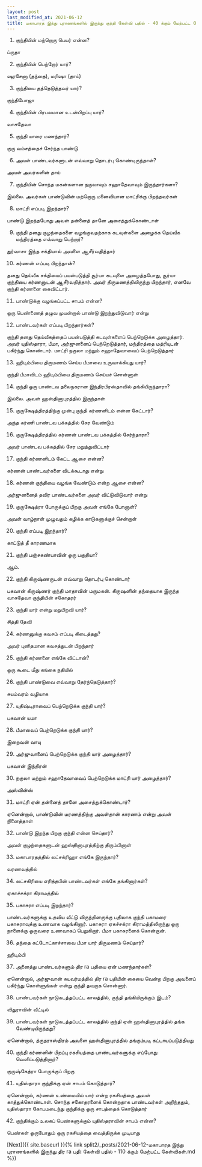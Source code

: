 ```yaml
---
layout: post
last_modified_at: 2021-06-12
title: மகாபாரத இந்து புராணங்களில் இருந்து குந்தி கேள்வி பதில் - 40 க்கும் மேற்பட்ட கேள்விகள்
---
```


1) குந்தியின் மற்றொரு பெயர் என்ன?

ப்ருதா

2) குந்தியின் பெற்றோர் யார்?

ஷுரசேனா (தந்தை), மரிஷா (தாய்)

3) குந்தியை தத்தெடுத்தவர் யார்?

குந்திபோஜா

4) குந்தியின் பிரபலமான உடன்பிறப்பு யார்?
 
வாசுதேவா

5) குந்தி யாரை மணந்தார்?

குரு வம்சத்தைச் சேர்ந்த பாண்டு

6) அவள் பாண்டவர்களுடன் எவ்வாறு தொடர்பு கொண்டிருந்தாள்?

அவள் அவர்களின் தாய்

7) குந்தியின் சொந்த மகன்களான நகுலாவும் சஹாதேவாவும் இருந்தார்களா?

இல்லை. அவர்கள் பாண்டுவின் மற்றொரு மனைவியான மாட்ரிக்கு பிறந்தவர்கள்

8) மாட்ரி எப்படி இறந்தார்?

பாண்டு இறந்தபோது அவள் தன்னைத் தானே அசைத்துக்கொண்டாள்

9) குந்தி தனது குழந்தைகளை வழங்குவதற்காக கடவுள்களை அழைக்க தெய்வீக மந்திரத்தை எவ்வாறு பெற்றார்?

 துர்வாசா இந்த சக்தியால் அவளை ஆசீர்வதித்தார்

10) கர்ணன் எப்படி பிறந்தான்?

தனது தெய்வீக சக்தியைப் பயன்படுத்தி சூர்யா கடவுளை அழைத்தபோது, ​​சூர்யா குந்தியை கர்ணனுடன் ஆசீர்வதித்தார். அவர் திருமணத்திலிருந்து பிறந்தார், எனவே குந்தி கர்ணனை கைவிட்டார்.

11) பாண்டுக்கு வழங்கப்பட்ட சாபம் என்ன?

ஒரு பெண்ணைத் தழுவ முயன்றால் பாண்டு இறந்துவிடுவார் என்று

12) பாண்டவர்கள் எப்படி பிறந்தார்கள்?

குந்தி தனது தெய்வீகத்தைப் பயன்படுத்தி கடவுள்களைப் பெற்றெடுக்க அழைத்தார். அவர் யுதிஸ்தாரா, பீமா, அர்ஜுனனைப் பெற்றெடுத்தார், மந்திரத்தை மத்ரியுடன் பகிர்ந்து கொண்டார். மாட்ரி நகுலா மற்றும் சஹாதேவாவைப் பெற்றெடுத்தார்

13) ஹிடிம்பியை திருமணம் செய்ய பீமாவை உருவாக்கியது யார்?

குந்தி பீமாவிடம் ஹிடிம்பியை திருமணம் செய்யச் சொன்னாள்

14) குந்தி ஒரு பாண்டவ தலைநகரான இந்திரபிரஸ்தாவில் தங்கியிருந்தாரா?

இல்லை. அவள் ஹஸ்தினாபுரத்தில் இருந்தாள்

15) குருக்ஷேத்திரத்திற்கு முன்பு குந்தி கர்ணனிடம் என்ன கேட்டார்?

அந்த கர்ணி பாண்டவ பக்கத்தில் சேர வேண்டும்

16) குருக்ஷேத்திரத்தில் கர்ணன் பாண்டவ பக்கத்தில் சேர்ந்தாரா?

அவர் பாண்டவ பக்கத்தில் சேர மறுத்துவிட்டார்

17) குந்தி கர்ணனிடம் கேட்ட ஆசை என்ன?

கர்ணன் பாண்டவர்களை விடக்கூடாது என்று

18) கர்ணன் குந்தியை வழங்க வேண்டும் என்ற ஆசை என்ன?

அர்ஜுனனைத் தவிர பாண்டவர்களை அவர் விட்டுவிடுவார் என்று

19) குருக்ஷேத்ரா போருக்குப் பிறகு அவள் எங்கே போனாள்?

அவள் வாழ்நாள் முழுவதும் கழிக்க காடுகளுக்குச் சென்றாள்

20) குந்தி எப்படி இறந்தார்?

காட்டுத் தீ காரணமாக

21) குந்தி பஞ்சகண்யாவின் ஒரு பகுதியா?

ஆம்.

22) குந்தி கிருஷ்ணருடன் எவ்வாறு தொடர்பு கொண்டார்

பகவான் கிருஷ்ணர் குந்தி மாதாவின் மருமகன். கிருஷனின் தந்தையாக இருந்த வாசுதேவா குந்தியின் சகோதரர்

23) குந்தி யார் என்று மறுபிறவி யார்?

சித்தி தேவி

24) கர்ணனுக்கு கவசம் எப்படி கிடைத்தது?

அவர் புனிதமான கவசத்துடன் பிறந்தார்

25) குந்தி கர்ணனை எங்கே விட்டான்?

ஒரு கூடை மீது கங்கை நதியில்

26) குந்தி பாண்டுவை எவ்வாறு தேர்ந்தெடுத்தார்?

சுயம்வரம் வழியாக

27) யுதிஷ்டிராவைப் பெற்றெடுக்க குந்தி யார்?

பகவான் யமா

28) பீமாவைப் பெற்றெடுக்க குந்தி யார்?

இறைவன் வாயு

29) அர்ஜுவானைப் பெற்றெடுக்க குந்தி யார் அழைத்தார்?

பகவான் இந்திரன்

30) நகுலா மற்றும் சஹாதேவாவைப் பெற்றெடுக்க மாட்ரி யார் அழைத்தார்?

அஸ்வின்ஸ்

31) மாட்ரி ஏன் தன்னைத் தானே அசைத்துக்கொண்டார்?

ஏனென்றால், பாண்டுவின் மரணத்திற்கு அவள்தான் காரணம் என்று அவள் நினைத்தாள்

32) பாண்டு இறந்த பிறகு குந்தி என்ன செய்தார்?

அவள் குழந்தைகளுடன் ஹஸ்தினாபுரத்திற்கு திரும்பினாள்

33) மகாபாரதத்தில் லட்சக்ரிஹா எங்கே இருந்தார்?

வரணவத்தில்

34) லட்சகிரியை எரித்தபின் பாண்டவர்கள் எங்கே தங்கினார்கள்?

ஏகாச்சக்ரா கிராமத்தில்

35) பகாசுரா எப்படி இறந்தார்?

பாண்டவர்களுக்கு உதவிய வீட்டு விருந்தினருக்கு பதிலாக குந்தி பகாமரை பகாசுராவுக்கு உணவாக வழங்கினார். பகாசுரா ஏகச்சக்ரா கிராமத்திலிருந்து ஒரு நாளைக்கு ஒருவரை உணவாகப் பெறுகிறார். பீமா பகாசுரனைக் கொன்றான்.

36) தந்தை கட்டோட்காச்சாவை பீமா யார் திருமணம் செய்தார்?

ஹிடிம்பி

37) அனைத்து பாண்டவர்களும் திர ra பதியை ஏன் மணந்தார்கள்?

ஏனென்றால், அர்ஜுவான் சுயவர்மத்தில் திர ra பதியின் கையை வென்ற பிறகு அவளைப் பகிர்ந்து கொள்ளுங்கள் என்று குந்தி தவறாக சொன்னார்.


38) பாண்டவர்கள் நாடுகடத்தப்பட்ட காலத்தில், குந்தி தங்கியிருக்கும் இடம்?

விதுராவின் வீட்டில்

39) பாண்டவர்கள் நாடுகடத்தப்பட்ட காலத்தில் குந்தி ஏன் ஹஸ்தினாபுரத்தில் தங்க வேண்டியிருந்தது?

ஏனென்றால், த்ருதராஸ்திரம் அவளை ஹஸ்தினாபுரத்தில் தங்கும்படி கட்டாயப்படுத்தியது

40) குந்தி கர்ணனின் பிறப்பு ரகசியத்தை பாண்டவர்களுக்கு எப்போது வெளிப்படுத்தினார்?

குருஷ்கேத்ரா போருக்குப் பிறகு

41) யுதிஸ்தாரா குந்திக்கு ஏன் சாபம் கொடுத்தார்?

ஏனென்றால், கர்ணன் உண்மையில் யார் என்ற ரகசியத்தை அவள் காத்துக்கொண்டாள். சொந்த சகோதரனைக் கொன்றதாக பாண்டவர்கள் அறிந்ததும், யுதிஸ்தாரா கோபமடைந்து குந்திக்கு ஒரு சாபத்தைக் கொடுத்தார்

42) குந்திக்கும் உலகப் பெண்களுக்கும் யுதிஸ்தராவின் சாபம் என்ன?

பெண்கள் ஒருபோதும் ஒரு ரகசியத்தை வைத்திருக்க முடியாது

[Next]({{ site.baseurl }}{% link  split2/_posts/2021-06-12-மகாபாரத இந்து புராணங்களில் இருந்து திர ra பதி: கேள்வி பதில் - 110 க்கும் மேற்பட்ட கேள்விகள்.md %})
